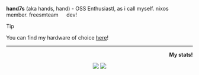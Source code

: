 **hand7s** (aka hands, hand) - OSS Enthusiastl, as i call myself. nixos <img src="https://github.com/user-attachments/assets/5f064ed3-b558-426d-afef-d33940636c9d" width="14"> member. freesmteam <img src="https://github.com/user-attachments/assets/6e650e9d-a4d9-48a6-84b3-1d25528c9cf3" width="14">
dev! 

> [!TIP]
> You can find my hardware of choice [here](https://github.com/s0me1newithhand7s/s0me1newithhand7s/blob/main/HW.md)!

<hr/>

<p align="right"> <b>My stats!</b> </p >
<p href="https://github.com/s0me1newithhand7s" align="center"> 
  <img src="https://github-readme-stats.vercel.app/api?username=s0me1newithhand7s&show_icons=true&theme=transparent"/>
  <img  src="https://github-readme-stats.vercel.app/api/top-langs/?username=s0me1newithhand7s&show_icons=true&layout=compact&theme=transparent"/>
</p>

